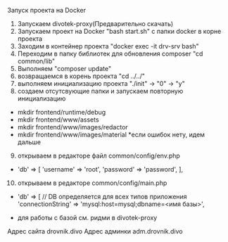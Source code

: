 Запуск проекта на Docker
1. Запускаем divotek-proxy(Предварительно скачать)
2. Запускаем проект на Docker "bash start.sh" с папки docker в корне проекта
3. Заходим в контейнер проекта "docker exec -it drv-srv bash"
4. Переходим в папку библиотек для обновления composer "cd common/lib"
5. Выполняем "composer update"
6. возвращаемся в корень проекта "cd ../../"
7. выполняем инициализацию проекта "./init" -> "0" -> "y"
8. создаем отсутсвующие папки и запускаем повторную инициализацию
 - mkdir frontend/runtime/debug
 - mkdir frontend/www/assets
 - mkdir frontend/www/images/redactor
 - mkdir frontend/www/images/material
 *если ошибок нету, идем дальше
9. открываем в редакторе файл common/config/env.php
 - 'db'  => [
            'username'              => 'root',
            'password'              => 'password',
        ],
10. открываем в редакторе common/config/main.php
 - 'db'  => [ // DB определяется для всех типов приложения
            'connectionString'      => 'mysql:host=mysql;dbname=<имя базы>',
* для работы с базой см. ридми в divotek-proxy

Адрес сайта drovnik.divo
Адрес админки adm.drovnik.divo